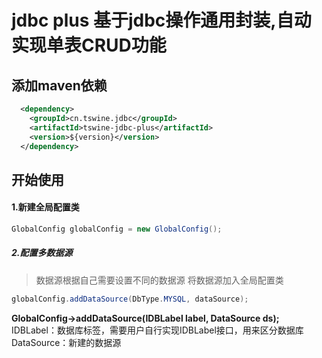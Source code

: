 jdbc plus 基于jdbc操作通用封装,自动实现单表CRUD功能 
=====
添加maven依赖
--------
```xml
  <dependency>
    <groupId>cn.tswine.jdbc</groupId>
    <artifactId>tswine-jdbc-plus</artifactId>
    <version>${version}</version>
  </dependency>
```


开始使用
--------
####  1.新建全局配置类
```java
GlobalConfig globalConfig = new GlobalConfig();
```


##### 2.配置多数据源
> 数据源根据自己需要设置不同的数据源
将数据源加入全局配置类
```java
globalConfig.addDataSource(DbType.MYSQL, dataSource);
```
**GlobalConfig->addDataSource(IDBLabel label, DataSource ds);**
  <br/>IDBLabel：数据库标签，需要用户自行实现IDBLabel接口，用来区分数据库
  <br/>DataSource：新建的数据源

